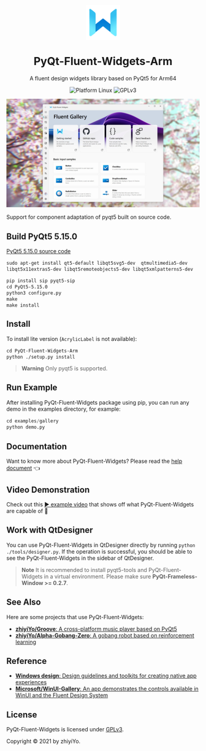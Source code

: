<p align="center">
  <img width="18%" align="center" src="https://raw.githubusercontent.com/zhiyiYo/PyQt-Fluent-Widgets/master/docs/source/_static/logo.png" alt="logo">
</p>
  <h1 align="center">
  PyQt-Fluent-Widgets-Arm
</h1>
<p align="center">
  A fluent design widgets library based on PyQt5 for Arm64
</p>

<p align="center">
  <a style="text-decoration:none">
    <img src="https://img.shields.io/badge/Platform-%20Linux%20-blue?color=#4ec820" alt="Platform Linux"/>
  </a>

  <a style="text-decoration:none">
    <img src="https://img.shields.io/badge/License-GPLv3-blue?color=#4ec820" alt="GPLv3"/>
  </a>
</p>


![Interface](https://raw.githubusercontent.com/zhiyiYo/PyQt-Fluent-Widgets/master/docs/source/_static/Interface.jpg)

Support for component adaptation of pyqt5 built on source code.
## Build PyQt5 5.15.0
  [PyQt5 5.15.0 source code](https://files.pythonhosted.org/packages/8c/90/82c62bbbadcca98e8c6fa84f1a638de1ed1c89e85368241e9cc43fcbc320/PyQt5-5.15.0.tar.gz)

```
sudo apt-get install qt5-default libqt5svg5-dev  qtmultimedia5-dev libqt5x11extras5-dev libqt5remoteobjects5-dev libqt5xmlpatterns5-dev
```



```
pip install sip pyqt5-sip 
cd PyQt5-5.15.0
python3 configure.py
make
make install
```



## Install

To install lite version (`AcrylicLabel` is not available):
```shell
cd PyQt-Fluent-Widgets-Arm
python ./setup.py install
```

> **Warning**
> Only pyqt5 is supported.



## Run Example
After installing PyQt-Fluent-Widgets package using pip, you can run any demo in the examples directory, for example:
```python
cd examples/gallery
python demo.py
```

## Documentation
Want to know more about PyQt-Fluent-Widgets? Please read the [help document](https://pyqt-fluent-widgets.readthedocs.io/) 👈

## Video Demonstration
Check out this [▶ example video](https://www.bilibili.com/video/BV12c411L73q) that shows off what PyQt-Fluent-Widgets are capable of 🎉

## Work with QtDesigner
You can use PyQt-Fluent-Widgets in QtDesigner directly by running `python ./tools/designer.py`. If the operation is successful, you should be able to see the PyQt-Fluent-Widgets in the sidebar of QtDesigner.
> **Note**
> It is recommended to install pyqt5-tools and PyQt-Fluent-Widgets in a virtual environment. Please make sure **PyQt-Frameless-Window >= 0.2.7**.

## See Also
Here are some projects that use PyQt-Fluent-Widgets:
* [**zhiyiYo/Groove**: A cross-platform music player based on PyQt5](https://github.com/zhiyiYo/Groove)
* [**zhiyiYo/Alpha-Gobang-Zero**: A gobang robot based on reinforcement learning](https://github.com/zhiyiYo/Alpha-Gobang-Zero)

## Reference
* [**Windows design**: Design guidelines and toolkits for creating native app experiences](https://learn.microsoft.com/zh-cn/windows/apps/design/)
* [**Microsoft/WinUI-Gallery**: An app demonstrates the controls available in WinUI and the Fluent Design System](https://github.com/microsoft/WinUI-Gallery)

## License
PyQt-Fluent-Widgets is licensed under [GPLv3](./LICENSE).

Copyright © 2021 by zhiyiYo.
